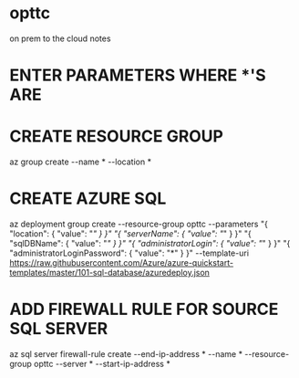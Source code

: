# opttc
on prem to the cloud notes

# ENTER PARAMETERS WHERE *'S ARE

# CREATE RESOURCE GROUP
az group create --name * --location *

# CREATE AZURE SQL 
az  deployment group create --resource-group opttc  --parameters "{ \"location\": { \"value\": \"*\" } }" "{ \"serverName\": { \"value\": \"*\" } }" "{ \"sqlDBName\": { \"value\": \"*\" } }" "{ \"administratorLogin\": { \"value\": \"*\" } }" "{ \"administratorLoginPassword\": { \"value\": \"*\" } }" --template-uri https://raw.githubusercontent.com/Azure/azure-quickstart-templates/master/101-sql-database/azuredeploy.json

# ADD FIREWALL RULE FOR SOURCE SQL SERVER
az sql server firewall-rule create --end-ip-address * --name * --resource-group  opttc --server * --start-ip-address *
